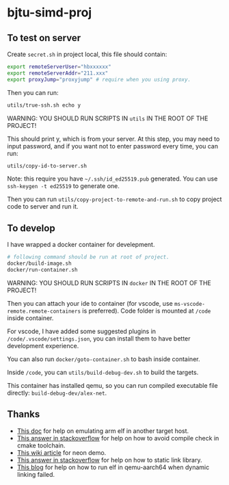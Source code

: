 # bjtu-simd-proj

## To test on server

Create `secret.sh` in project local, this file should contain:

```bash
export remoteServerUser="hbxxxxxx"
export remoteServerAddr="211.xxx"
export proxyJump="proxyjump" # require when you using proxy.
```

Then you can run:

```bash
utils/true-ssh.sh echo y
```

WARNING: YOU SHOULD RUN SCRIPTS IN `utils` IN THE ROOT OF THE PROJECT!

This should print y, which is from your server. At this step, you may need to input password, and if you want not to enter password every time, you can run:

```bash
utils/copy-id-to-server.sh
```

Note: this require you have `~/.ssh/id_ed25519.pub` generated. You can use `ssh-keygen -t ed25519` to generate one.

Then you can run `utils/copy-project-to-remote-and-run.sh` to copy project code to server and run it.

## To develop

I have wrapped a docker container for develepment. 

```bash
# following command should be run at root of project.
docker/build-image.sh
docker/run-container.sh
```

WARNING: YOU SHOULD RUN SCRIPTS IN `docker` IN THE ROOT OF THE PROJECT!

Then you can attach your ide to container (for vscode, use `ms-vscode-remote.remote-containers` is preferred). Code folder is mounted at `/code` inside container. 

For vscode, I have added some suggested plugins in `/code/.vscode/settings.json`, you can install them to have better development experience.

You can also run `docker/goto-container.sh` to bash inside container.

Inside `/code`, you can `utils/build-debug-dev.sh` to build the targets. 

This container has installed qemu, so you can run compiled executable file directly: `build-debug-dev/alex-net`.

## Thanks

* [This doc](https://gist.github.com/luk6xff/9f8d2520530a823944355e59343eadc1) for help on emulating arm elf in another target host.
* [This answer in stackoverflow](https://stackoverflow.com/a/30642130/17924585) for help on how to avoid compile check in cmake toolchain.
* [This wiki article](https://www.armadeus.org/wiki/index.php?title=NEON_HelloWorld) for neon demo.
* [This answer in stackoverflow](https://stackoverflow.com/a/46811527/17924585) for help on how to static link library.
* [This blog](https://ughe.github.io/2018/07/19/qemu-aarch64) for help on how to run elf in qemu-aarch64 when dynamic linking failed.
